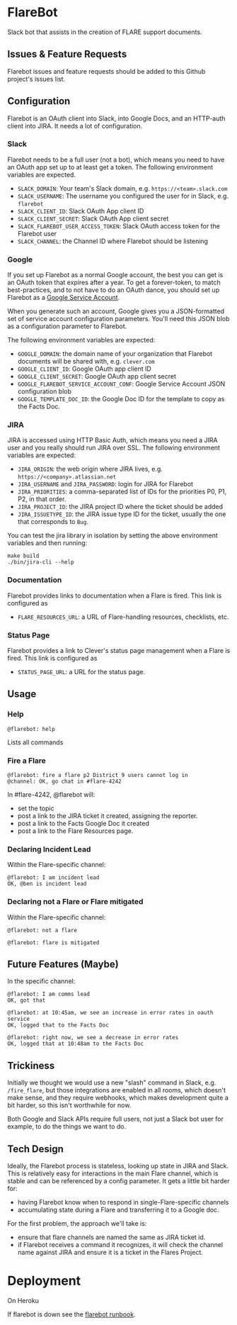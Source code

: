 # FlareBot

Slack bot that assists in the creation of FLARE support documents.

## Issues & Feature Requests

Flarebot issues and feature requests should be added to this Github project's issues list.

## Configuration

Flarebot is an OAuth client into Slack, into Google Docs, and an
HTTP-auth client into JIRA. It needs a lot of configuration.

### Slack

Flarebot needs to be a full user (not a bot), which means you need to
have an OAuth app set up to at least get a token. The following
environment variables are expected.

* `SLACK_DOMAIN`: Your team's Slack domain, e.g. `https://<team>.slack.com`
* `SLACK_USERNAME`: The username you configured the user for in Slack, e.g. `flarebot`
* `SLACK_CLIENT_ID`: Slack OAuth App client ID
* `SLACK_CLIENT_SECRET`: Slack OAuth App client secret
* `SLACK_FLAREBOT_USER_ACCESS_TOKEN`: Slack OAuth access token for the Flarebot user
* `SLACK_CHANNEL`: the Channel ID where Flarebot should be listening

### Google

If you set up Flarebot as a normal Google account, the best you can get is an OAuth token
that expires after a year. To get a forever-token, to match best-practices, and to not have
to do an OAuth dance, you should set up Flarebot as a [Google Service Account](https://developers.google.com/identity/protocols/OAuth2ServiceAccount#creatinganaccount).

When you generate such an account, Google gives you a JSON-formatted set of service account
configuration parameters. You'll need this JSON blob as a configuration parameter to Flarebot.

The following environment variables are expected:

* `GOOGLE_DOMAIN`: the domain name of your organization that Flarebot documents will be shared with, e.g. `clever.com`
* `GOOGLE_CLIENT_ID`: Google OAuth app client ID
* `GOOGLE_CLIENT_SECRET`: Google OAuth app client secret
* `GOOGLE_FLAREBOT_SERVICE_ACCOUNT_CONF`: Google Service Account JSON configuration blob
* `GOOGLE_TEMPLATE_DOC_ID`: the Google Doc ID for the template to copy as the Facts Doc.

### JIRA

JIRA is accessed using HTTP Basic Auth, which means you need a JIRA
user and you really should run JIRA over SSL. The following
environment variables are expected:

* `JIRA_ORIGIN`: the web origin where JIRA lives, e.g. `https://<company>.atlassian.net`
* `JIRA_USERNAME` and `JIRA_PASSWORD`: login for JIRA for Flarebot
* `JIRA_PRIORITIES`: a comma-separated list of IDs for the priorities P0, P1, P2, in that order.
* `JIRA_PROJECT_ID`: the JIRA project ID where the ticket should be added
* `JIRA_ISSUETYPE_ID`: the JIRA issue type ID for the ticket, usually the one that corresponds to `Bug`.

You can test the jira library in isolation by setting the above environment variables and then running:
```
make build
./bin/jira-cli --help
```


### Documentation

Flarebot provides links to documentation when a Flare is fired. This link is configured as

* `FLARE_RESOURCES_URL`: a URL of Flare-handling resources, checklists, etc.

### Status Page

Flarebot provides a link to Clever's status page management when a Flare is fired. This link is configured as

* `STATUS_PAGE_URL`: a URL for the status page.

## Usage

### Help

```
@flarebot: help
```

Lists all commands

### Fire a Flare

```
@flarebot: fire a flare p2 District 9 users cannot log in
@channel: OK, go chat in #flare-4242
```

In #flare-4242, @flarebot will:
* set the topic
* post a link to the JIRA ticket it created, assigning the reporter.
* post a link to the Facts Google Doc it created
* post a link to the Flare Resources page.


### Declaring Incident Lead

Within the Flare-specific channel:

```
@flarebot: I am incident lead
OK, @ben is incident lead
```

### Declaring not a Flare or Flare mitigated

Within the Flare-specific channel:

```
@flarebot: not a flare
```

```
@flarebot: flare is mitigated
```


## Future Features (Maybe)

In the specific channel:

```
@flarebot: I am comms lead
OK, got that

@flarebot: at 10:45am, we see an increase in error rates in oauth service
OK, logged that to the Facts Doc

@flarebot: right now, we see a decrease in error rates
OK, logged that at 10:48am to the Facts Doc
```

## Trickiness

Initially we thought we would use a new "slash" command in Slack,
e.g. `/fire_flare`, but those integrations are enabled in all rooms,
which doesn't make sense, and they require webhooks, which makes
development quite a bit harder, so this isn't worthwhile for now.

Both Google and Slack APIs require full users, not just a Slack bot
user for example, to do the things we want to do.

## Tech Design

Ideally, the Flarebot process is stateless, looking up state in JIRA
and Slack. This is relatively easy for interactions in the main Flare
channel, which is stable and can be referenced by a config
parameter. It gets a little bit harder for:

* having Flarebot know when to respond in single-Flare-specific channels
* accumulating state during a Flare and transferring it to a Google doc.

For the first problem, the approach we'll take is:

* ensure that flare channels are named the same as JIRA ticket id.
* if Flarebot receives a command it recognizes, it will check the channel name against JIRA and ensure it is a ticket in the Flares Project.

# Deployment

On Heroku

If flarebot is down see the [flarebot runbook](https://clever.atlassian.net/wiki/spaces/ENG/pages/81100842/Flarebot).
